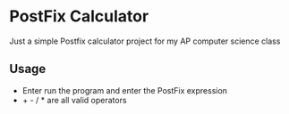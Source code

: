 # PostFix Calculator
Just a simple Postfix calculator project for my AP computer science class

## Usage
* Enter run the program and enter the PostFix expression
* \+ - / \* are all valid operators 